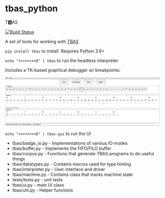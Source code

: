 # tbas_python
T🅱AS

[![Build Status](https://travis-ci.org/ehennenfent/tbas_python.svg?branch=master)](https://travis-ci.org/ehennenfent/tbas_python)

A set of tools for working with [TBAS](https://hackthebadge.com/2018-cyphercon-3-0-badge-special-message-from-the-tymkrs/)

`pip install tbas` to install. Requires Python 3.6+

`echo "+>++>+++D" | tbas` to run the headless interpreter

Includes a TK-based graphical debugger w/ breakpoints:

[![Screenshot](https://raw.githubusercontent.com/ehennenfent/tbas_python/master/ui.png)](https://raw.githubusercontent.com/ehennenfent/tbas_python/master/ui.png)

`echo "+>++>+++D" | tbas-gui` to run the UI

* tbas/badge_io.py - Implementations of various IO modes
* tbas/buffer.py - Implements the FIFO/FILO buffer
* tbas/corpus.py - Functions that generate TBAS programs to do useful things
* tbas/datatypes.py - Contains macros used for type hinting
* tbas/interpreter.py - User interface and driver
* tbas/machine.py - Contains class that tracks machine state
* tests/tests.py - unit tests
* tbas/ui.py - main UI class
* tbas/util.py - Helper functions
